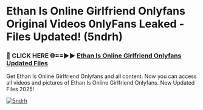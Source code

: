 # Ethan Is Online Girlfriend Onlyfans Original Videos 0nlyFans Leaked - Files Updated! (5ndrh)

<h3>🔴 CLICK HERE 🌐==►► <a href="https://tinyurl.com/2jnfzry5" rel="nofollow">Ethan Is Online Girlfriend Onlyfans Updated Files</a></h3>

Get Ethan Is Online Girlfriend Onlyfans and all content. Now you can access all videos and pictures of Ethan Is Online Girlfriend Onlyfans. New Updated Files 2025!

[![5ndrh](https://i.imgur.com/GyGTBgg.gif)](https://tinyurl.com/2jnfzry5)
